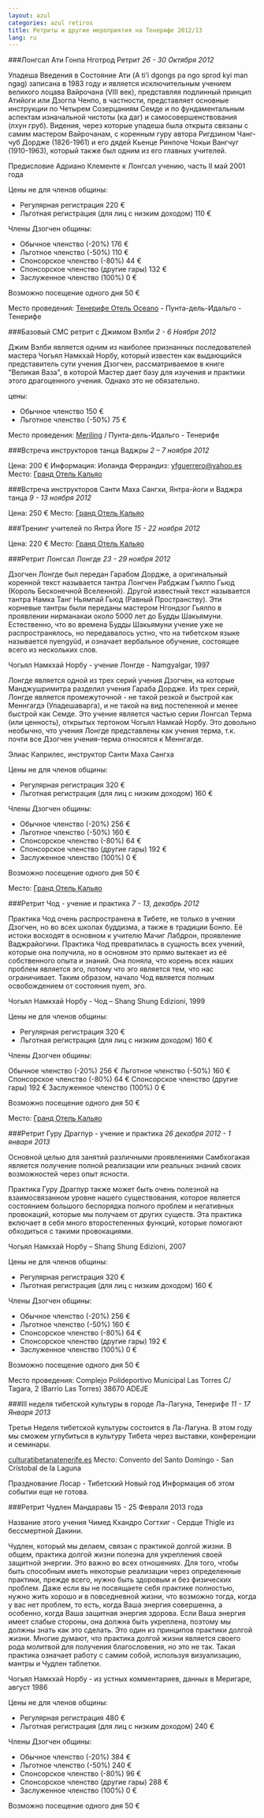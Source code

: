 ```yaml
---
layout: azul
categories: azul retiros
title: Ретриты и другие мероприятия на Тенерифе 2012/13
lang: ru
---
```

###Лонгсал Ати Гонпа Нготрод Ретрит
*26 - 30 Октября 2012*

Упадеша Введения в Состояние Ати (A ti’i dgongs pa ngo sprod kyi man ngag) записана в 1983 году и является исключительным учением великого лоцава Вайрочана (VIII век), представляя подлинный принцип Атийоги или Дзогпа Ченпо, в частности, представляет основные инструкции по Четырем Созерцаниям Семде и по фундаментальным аспектам изначальной чистоты (ка даг) и самосовершенствования (лхун груб). Видения, через которые упадеша была открыта связаны с самим мастером Вайрочанам, с коренным гуру автора Ригдзином Чанг-чуб Дордже (1826-1961) и его дядей Кьенце Ринпоче Чокьи Вангчуг (1910-1963), который также был одним из его главных учителей.

Предисловие Адриано Клементе к Лонгсал учению, часть II май 2001 года

Цены не для членов общины:

- Регулярная регистрация 220 €
- Льготная регистрация (для лиц с низким доходом) 110 €

Члены Дзогчен общины:

- Обычное членство (-20%) 176 €
- Льготное членство (-50%) 110 €
- Спонсорское членство (-80%) 44 €
- Спонсорское членство (другие гары) 132 €
- Заслуженное членство (100%) 0 €

Возможно посещение одного дня  50 €

Место проведения: [Тенерифе Отель Oceano](/tenerife-retreats-2012-213/ru/punta) - Пунта-дель-Идальго - Тенерифе

###Базовый СМС ретрит с Джимом Вэлби
*2 - 6 Ноября 2012*

Джим Вэлби является одним из наиболее признанных последователей мастера Чогьял Намкхай Норбу, который известен как выдающийся представитель сути учения Дзогчен, рассматриваемое в книге "Великая Ваза", в которой Мастер дает базу для изучения и практики этого драгоценного учения. Однако это не обязательно.

цены:

- Обычное членство 150 €
- Льготное членство (-50%) 75 €

Место проведения: [Meriling](/tenerife-retreats-2012-213/ru/punta) / Пунта-дель-Идальго - Тенерифе

###Встреча инструкторов танца Ваджры
*2 – 7 ноября 2012*

Цена: 200 € 
Информация: Иоланда Феррандиз: yfguerrero@yahoo.es 
Место: [Гранд Отель Кальяо](/tenerife-retreats-2012-213/ru/callao)

###Встреча инструкторов Санти Маха Сангхи, Янтра-йоги и Ваджра танца
*9 - 13 ноября 2012*

Цена: 250 € 
Место: [Гранд Отель Кальяо](/tenerife-retreats-2012-213/ru/callao)

###Тренинг учителей по Янтра Йоге
*15 - 22 ноября 2012*

Цена: 220 € 
Место: [Гранд Отель Кальяо](/tenerife-retreats-2012-213/ru/callao)

###Ретрит Лонгсал Лонгде
*23 - 29 ноября 2012*

Дзогчен Лонгде был передан Гарабом Дордже, а оригинальный коренной текст называется тантра Лонгчен Рабджам Гъялпо Гьюд (Король Бесконечной Вселенной). Другой известный текст называется тантра Намка Танг Ньямпай Гьюд (Равный Пространству). Эти корневые тантры были переданы мастером Нгондзог Гьялпо в проявлении нирманакаи около 5000 лет до Будды Шакьямуни. Естественно, что во времена Будды Шакьямуни учение уже не распространялось, но передавалось устно, что на тибетском языке называется nyengyüd, и означает вербальное обучение, состоящее всего из нескольких слов. 

Чогьял Намкхай Норбу - учение Лонгде - Namgyalgar, 1997

Лонгде является одной из трех серий учения Дзогчен, на которые Манджушримитра разделил учения Гараба Дордже. Из трех серий, Лонгде является промежуточной - не такой резкой и быстрой как Меннгагдэ (Упадешаварга), и не такой на вид постепенной и менее быстрой как Семде.
Это учение является частью серии Лонгсал Терма (или ценность), открытых тертоном Чогьял Намкай Норбу. Это довольно необычно, что учения Лонгде представлены как учения терма, т.к. почти все Дзогчен учения-терма относятся к Меннгагде.

Элиас Каприлес, инструктор Санти Маха Сангха

Цены не для членов общины:

- Регулярная регистрация 320 €
- Льготная регистрация (для лиц с низким доходом) 160 €

Члены Дзогчен общины:

- Обычное членство (-20%) 256 €
- Льготное членство (-50%) 160 €
- Спонсорское членство (-80%) 64 €
- Спонсорское членство (другие гары) 192 €
- Заслуженное членство (100%) 0 €

Возможно посещение одного дня  50 €

Место: [Гранд Отель Кальяо](/tenerife-retreats-2012-213/ru/callao)

###Ретрит Чод - учение и практика
*7 - 13, декабрь 2012*

Практика Чод очень распространена в Тибете, не только в учении Дзогчен, но во всех школах буддизма, а также в традиции Бонпо. Её истоки восходят в основном к учителю Мачиг Лабдрон, проявление Ваджрайогини. Практика Чод превратилась в сущность всех учений, которые она получила, но в основном это прямо вытекает из её собственного опыта и знаний. Она поняла, что корень всех наших проблем является эго, потому что эго является тем, что нас ограничивает. Таким образом, начало Чод является полным освобождением от состояния nyem, эго.

Чогьял Намкхай Норбу - Чод – Shang Shung Edizioni, 1999 

Цены не для членов общины:

- Регулярная регистрация 320 €
- Льготная регистрация (для лиц с низким доходом) 160 €

Члены Дзогчен общины:

Обычное членство (-20%) 256 €
Льготное членство (-50%) 160 €
Спонсорское членство (-80%) 64 €
Спонсорское членство (другие гары) 192 €
Заслуженное членство (100%) 0 €

Возможно посещение одного дня  50 €

Место: [Гранд Отель Кальяо](/tenerife-retreats-2012-213/ru/callao)

###Ретрит Гуру Драгпур - учение и практика
*26 декабря 2012 - 1 января 2013*

Основной целью для занятий различными проявлениями Самбхогакая является получение полной реализации или реальных знаний своих возможностей через опыт ясности.

Практика Гуру Драгпур также может быть очень полезной на взаимосвязанном уровне нашего существования, которое является состоянием большого беспорядка полного проблем и негативных провокаций, которые мы получаем от других существ. Эта практика включает в себя много второстепенных функций, которые  помогают обходиться с такими провокациями.

Чогьял Намкхай Норбу – Shang Shung Edizioni, 2007

Цены не для членов общины:

- Регулярная регистрация 320 €
- Льготная регистрация (для лиц с низким доходом) 160 €

Члены Дзогчен общины:

- Обычное членство (-20%) 256 €
- Льготное членство (-50%) 160 €
- Спонсорское членство (-80%) 64 €
- Спонсорское членство (другие гары) 192 €
- Заслуженное членство (100%) 0 €

Возможно посещение одного дня  50 €

Место проведения: Complejo Polideportivo Municipal Las Torres C/ Tagara, 2 (Barrio Las Torres) 38670 ADEJE

###III неделя тибетской культуры в городе Ла-Лагуна, Тенерифе
*11 - 17 Января 2013*

Третья Неделя тибетской культуры состоится в Ла-Лагуна. В этом году мы сможем углубиться в культуру Тибета через выставки, конференции и семинары.

[culturatibetanatenerife.es](http://culturatibetanatenerife.es)
Место: Convento del Santo Domingo - San Crístobal de la Laguna

Празднование Лосар - Тибетский Новый год
Информация об этом событии еще не готова.

###Ретрит Чудлен Мандаравы
15 - 25 Февраля 2013 года

Название этого учения Чимед Кхандро Согтхиг - Сердце Thigle из бессмертной Дакини.

Чудлен, который мы делаем, связан с практикой долгой жизни. В общем, практика долгой жизни полезна для укрепления своей защитной энергии. Это важно во всех отношениях. Для того, чтобы быть способным иметь некоторые реализации через определенные практики, прежде всего, нужно быть здоровым и без физических проблем. Даже если вы не посвящаете себя практике полностью, нужно жить хорошо и в повседневной жизни, что возможно тогда, когда у вас нет проблем, то есть, когда Ваша энергия совершенна, а особенно, когда Ваша защитная энергия здорова. Если Ваша энергия имеет слабые стороны, она должна быть укреплена, поэтому мы должны знать как это сделать. Это один из принципов практики долгой жизни. Многие думают, что практика долгой жизни является своего рода молитвой для получения благословения, но это не так. Такая практика означает работу с самим собой, используя визуализацию, мантры и Чудлен таблетки.

Чогьял Намкхай Норбу - из устных комментариев, данных в Меригаре, август 1986

Цены не для членов общины:

- Регулярная регистрация 480 €
- Льготная регистрация (для лиц с низким доходом) 240 €

Члены Дзогчен общины:

- Обычное членство (-20%) 384 €
- Льготное членство (-50%) 240 €
- Спонсорское членство (-80%) 96 €
- Спонсорское членство (другие гары) 288 €
- Заслуженное членство (100%) 0 €

Возможно посещение одного дня  50 €